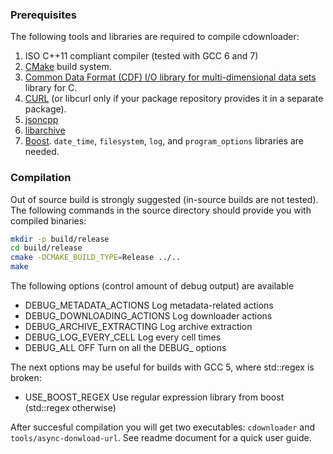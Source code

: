 ### Prerequisites ###

The following tools and libraries are required to compile cdownloader:

1. ISO C++11 compliant compiler (tested with GCC 6 and 7)
2. [CMake](https://cmake.org/) build system.
3. [Common Data Format (CDF) I/O library for multi-dimensional data sets](http://cdf.gsfc.nasa.gov/) library for C.
4. [CURL](https://curl.haxx.se/) (or libcurl only if your package repository provides it in a separate package).
5. [jsoncpp](https://github.com/open-source-parsers/jsoncpp)
6. [libarchive](http://www.libarchive.org)
7. [Boost](http://www.boost.org/). `date_time`, `filesystem`, `log`, and  `program_options` libraries are needed.


### Compilation ###

Out of source build is strongly suggested (in-source builds are not tested). The following commands in the source
directory should provide you with compiled binaries:

```bash
mkdir -p build/release
cd build/release
cmake -DCMAKE_BUILD_TYPE=Release ../..
make
```
The following options (control amount of debug output) are available
- DEBUG_METADATA_ACTIONS Log metadata-related actions
- DEBUG_DOWNLOADING_ACTIONS Log downloader actions
- DEBUG_ARCHIVE_EXTRACTING Log archive extraction
- DEBUG_LOG_EVERY_CELL Log every cell times
- DEBUG_ALL OFF Turn on all the DEBUG_ options

The next options may be useful for builds with GCC 5, where std::regex is broken:
- USE_BOOST_REGEX Use regular expression library from boost (std::regex otherwise)


After succesful compilation you will get two executables: `cdownloader` and `tools/async-donwload-url`.
See readme document for a quick user guide.
